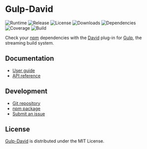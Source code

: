 # Gulp-David
![Runtime](https://img.shields.io/badge/node-%3E%3D12.0-brightgreen.svg) ![Release](https://img.shields.io/npm/v/@cedx/gulp-david.svg) ![License](https://img.shields.io/npm/l/@cedx/gulp-david.svg) ![Downloads](https://img.shields.io/npm/dt/@cedx/gulp-david.svg) ![Dependencies](https://david-dm.org/cedx/gulp-david.svg) ![Coverage](https://coveralls.io/repos/github/cedx/gulp-david/badge.svg) ![Build](https://travis-ci.com/cedx/gulp-david.svg)

Check your [npm](https://www.npmjs.com) dependencies with the [David](https://david-dm.org) plug-in for [Gulp](https://gulpjs.com), the streaming build system.

## Documentation
- [User guide](https://dev.belin.io/gulp-david)
- [API reference](https://dev.belin.io/gulp-david/api)

## Development
- [Git repository](https://github.com/cedx/gulp-david)
- [npm package](https://www.npmjs.com/package/@cedx/gulp-david)
- [Submit an issue](https://github.com/cedx/gulp-david/issues)

## License
[Gulp-David](https://dev.belin.io/gulp-david) is distributed under the MIT License.

